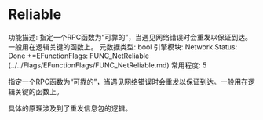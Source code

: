 # Reliable

功能描述: 指定一个RPC函数为“可靠的”，当遇见网络错误时会重发以保证到达。一般用在逻辑关键的函数上。
元数据类型: bool
引擎模块: Network
Status: Done
+=EFunctionFlags: FUNC_NetReliable (../../Flags/EFunctionFlags/FUNC_NetReliable.md)
常用程度: 5

指定一个RPC函数为“可靠的”，当遇见网络错误时会重发以保证到达。一般用在逻辑关键的函数上。

具体的原理涉及到了重发信息包的逻辑。